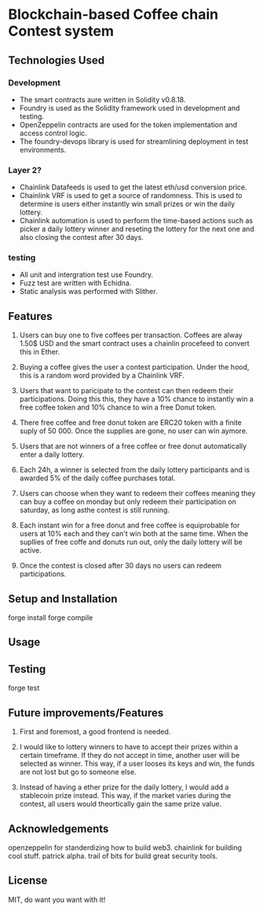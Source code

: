 # Blockchain-based Coffee chain Contest system

## Technologies Used

### Development
- The smart contracts aure written in Solidity v0.8.18.
- Foundry is used as the Solidity framework used in development and testing.
- OpenZeppelin contracts are used for the token implementation and access control logic.
- The foundry-devops library is used for streamlining deployment in test environments.

### Layer 2?
- Chainlink Datafeeds is used to get the latest eth/usd conversion price. 
- Chainlink VRF is used to get a source of randomness. This is used to determine is users either instantly win small prizes or win the daily lottery.
- Chainlink automation is used to perform the time-based actions such as picker a daily lottery winner and reseting the lottery for the next one and also closing the contest after 30 days.

### testing
- All unit and intergration test use Foundry.
- Fuzz test are written with Echidna.
- Static analysis was performed with Slither.

## Features
1. Users can buy one to five coffees per transaction. Coffees are alway 1.50$ USD and the smart contract uses a chainlin procefeed to convert this in Ether.

2. Buying a coffee gives the user a contest participation. Under the hood, this is a random word provided by a Chainlink VRF.

3. Users that want to paricipate to the contest can then redeem their participations. Doing this this, they have a 10% chance to instantly win a free coffee token and 10% chance to win a free Donut token.

4. There free coffee and free donut token are ERC20 token with a finite suply of 50 000. Once the supplies are gone, no user can win aymore.

5. Users that are not winners of a free coffee or free donut automatically enter a daily lottery. 

6. Each 24h, a winner is selected from the daily lottery participants and is awarded 5% of the daily coffee purchases total. 

7. Users can choose when they want to redeem their coffees meaning they can buy a coffee on monday but only redeem their participation on saturday, as long asthe contest is still running.

8. Each instant win for a free donut and free coffee is equiprobable for users at 10% each and they can't win both at the same time. When the supllies of free coffe and donuts run out, only the daily lottery will be active. 

9. Once the contest is closed after 30 days no users can redeem participations.

## Setup and Installation

forge install
forge compile

## Usage

## Testing

forge test

## Future improvements/Features

1. First and foremost, a good frontend is needed.

2. I would like to lottery winners to have to accept their prizes within a certain timeframe. If they do not accept in time, another user will be selected as winner. This way, if a user looses its keys and win, the funds are not lost but go to someone else.

3. Instead of having a ether prize for the daily lottery, I would add a stablecoin prize instead. This way, if the market varies during the contest, all users would theortically gain the same prize value.

## Acknowledgements
openzeppelin for standerdizing how to build web3.
chainlink for building cool stuff.
patrick alpha.
trail of bits for build great security tools.
  
## License
MIT, do want you want with it!